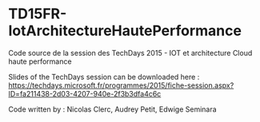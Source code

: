# TD15FR-IotArchitectureHautePerformance
Code source de la session des TechDays 2015 - IOT et architecture Cloud haute performance

Slides of the TechDays session can be downloaded here : 
       https://techdays.microsoft.fr/programmes/2015/fiche-session.aspx?ID=fa211438-2d03-4207-940e-2f3b3dfa4c6c
       
Code written by : Nicolas Clerc, Audrey Petit, Edwige Seminara
